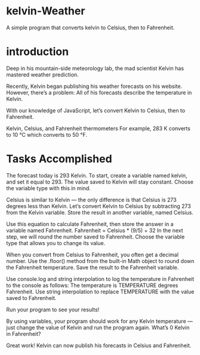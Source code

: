 # kelvin-Weather

A simple program that converts kelvin to Celsius, then to Fahrenheit. 

# introduction
Deep in his mountain-side meteorology lab, the mad scientist Kelvin has mastered weather prediction.

Recently, Kelvin began publishing his weather forecasts on his website. However, there’s a problem: All of his forecasts describe the temperature in Kelvin.

With our knowledge of JavaScript, let’s convert Kelvin to Celsius, then to Fahrenheit.

Kelvin, Celsius, and Fahrenheit thermometers
For example, 283 K converts to 10 °C which converts to 50 °F.

# Tasks Accomplished

The forecast today is 293 Kelvin. To start, create a variable named kelvin, and set it equal to 293.
The value saved to Kelvin will stay constant. Choose the variable type with this in mind.

Celsius is similar to Kelvin — the only difference is that Celsius is 273 degrees less than Kelvin.
Let’s convert Kelvin to Celsius by subtracting 273 from the Kelvin variable. Store the result in another variable, named Celsius.

Use this equation to calculate Fahrenheit, then store the answer in a variable named Fahrenheit.
Fahrenheit = Celsius * (9/5) + 32
In the next step, we will round the number saved to Fahrenheit. Choose the variable type that allows you to change its value.

When you convert from Celsius to Fahrenheit, you often get a decimal number.
Use the .floor() method from the built-in Math object to round down the Fahrenheit temperature. Save the result to the Fahrenheit variable.

Use console.log and string interpolation to log the temperature in Fahrenheit to the console as follows:
The temperature is TEMPERATURE degrees Fahrenheit.
Use string interpolation to replace TEMPERATURE with the value saved to Fahrenheit.

Run your program to see your results!

By using variables, your program should work for any Kelvin temperature — just change the value of Kelvin and run the program again.
What’s 0 Kelvin in Fahrenheit?

Great work! Kelvin can now publish his forecasts in Celsius and Fahrenheit.

